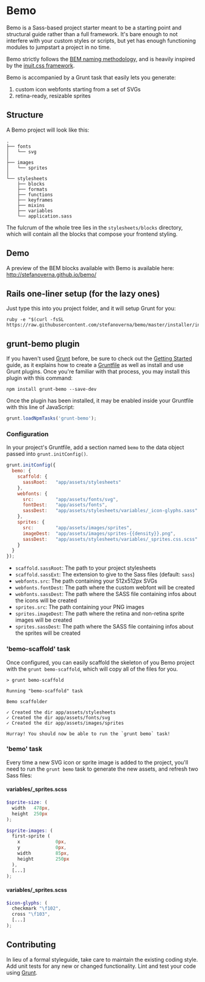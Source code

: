 # Bemo

Bemo is a Sass-based project starter meant to be a starting point and structural 
guide rather than a full framework. It's bare enough to not interfere with your 
custom styles or scripts, but yet has enough functioning modules to jumpstart 
a project in no time.

Bemo strictly follows the [BEM naming methodology](http://csswizardry.com/2013/01/mindbemding-getting-your-head-round-bem-syntax/),
and is heavily inspired by the [inuit.css framework](https://github.com/csswizardry/inuit.css/).

Bemo is accompanied by a Grunt task that easily lets you generate:

1. custom icon webfonts starting from a set of SVGs
2. retina-ready, resizable sprites

## Structure

A Bemo project will look like this:

```
.
├── fonts
│   └── svg
│ 
├── images
│   └── sprites
│ 
└── stylesheets
    ├── blocks
    ├── formats
    ├── functions
    ├── keyframes
    ├── mixins
    ├── variables
    └── application.sass
```

The fulcrum of the whole tree lies in the `stylesheets/blocks` directory,
which will contain all the blocks that compose your frontend styling.

## Demo

A preview of the BEM blocks available with Bemo is available here: http://stefanoverna.github.io/bemo/

## Rails one-liner setup (for the lazy ones)

Just type this into you project folder, and it will setup Grunt for you:

```
ruby -e "$(curl -fsSL https://raw.githubusercontent.com/stefanoverna/bemo/master/installer/install)"
```

## grunt-bemo plugin

If you haven't used [Grunt](http://gruntjs.com/) before, be sure to check out the [Getting Started](http://gruntjs.com/getting-started) guide, as it explains how to create a [Gruntfile](http://gruntjs.com/sample-gruntfile) as well as install and use Grunt plugins. Once you're familiar with that process, you may install this plugin with this command:

```shell
npm install grunt-bemo --save-dev
```

Once the plugin has been installed, it may be enabled inside your Gruntfile with this line of JavaScript:

```js
grunt.loadNpmTasks('grunt-bemo');
```

### Configuration
In your project's Gruntfile, add a section named `bemo` to the data object passed into `grunt.initConfig()`.

```js
grunt.initConfig({
  bemo: {
    scaffold: {
      sassRoot:   "app/assets/stylesheets"
    },
    webfonts: {
      src:        "app/assets/fonts/svg",
      fontDest:   "app/assets/fonts",
      sassDest:   "app/assets/stylesheets/variables/_icon-glyphs.sass"
    },
    sprites: {
      src:        "app/assets/images/sprites",
      imageDest:  "app/assets/images/sprites-{{density}}.png",
      sassDest:   "app/assets/stylesheets/variables/_sprites.css.scss"
    }
  }
});
```

* `scaffold.sassRoot`: The path to your project stylesheets
* `scaffold.sassExt`: The extension to give to the Sass files (default: `sass`)
* `webfonts.src`: The path containing your 512x512px SVGs
* `webfonts.fontDest`: The path where the custom webfont will be created
* `webfonts.sassDest`: The path where the SASS file containing infos about the icons will be created
* `sprites.src`: The path containing your PNG images
* `sprites.imageDest`: The path where the retina and non-retina sprite images will be created
* `sprites.sassDest`: The path where the SASS file containing infos about the sprites will be created

### 'bemo-scaffold' task

Once configured, you can easily scaffold the skeleton of you Bemo project with the `grunt bemo-scaffold`,
which will copy all of the files for you.

```
> grunt bemo-scaffold

Running "bemo-scaffold" task

Bemo scaffolder

✓ Created the dir app/assets/stylesheets
✓ Created the dir app/assets/fonts/svg
✓ Created the dir app/assets/images/sprites

Hurray! You should now be able to run the `grunt bemo` task!
```

### 'bemo' task

Every time a new SVG icon or sprite image is added to the project, you'll need to run the `grunt bemo` task
to generate the new assets, and refresh two Sass files:

#### variables/_sprites.scss

```scss
$sprite-size: (
  width   478px,
  height  250px
);

$sprite-images: (
  first-sprite (
    x             0px,
    y             0px,
    width         85px,
    height        250px
  ),
  [...]
);
```

#### variables/_sprites.scss

```scss
$icon-glyphs: (
  checkmark "\f102",
  cross "\f103",
  [...]
);
```

## Contributing
In lieu of a formal styleguide, take care to maintain the existing coding style. Add unit tests for any new or changed functionality. Lint and test your code using [Grunt](http://gruntjs.com/).

